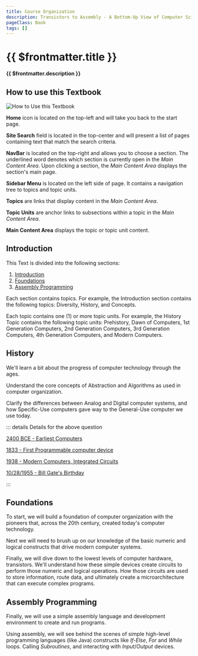 ```yaml
---
title: Course Organization
description: Transistors to Assembly - A Bottom-Up View of Computer Science
pageClass: Book
tags: []
---
```


# {{ $frontmatter.title }}
**{{ $frontmatter.description }}**

## How to use this Textbook

![How to Use this Textbook](/images/UseTheTextbook.png)

**Home** icon is located on the top-left and will take you back to the start page.

**Site Search** field is located in the top-center and will present a list of pages containing text that match the search criteria.

**NavBar** is located on the top-right and allows you to choose a section. The underlined word denotes which section is currently open in the *Main Content Area*. Upon clicking a section, the *Main Content Area* displays the section's main page.

**Sidebar Menu** is located on the left side of page. It contains a navigation tree to topics and topic units.

**Topics** are links that display content in the *Main Content Area*.

**Topic Units** are anchor links to subsections within a topic in the *Main Content Area*.

**Main Content Area** displays the topic or topic unit content.

## Introduction
This Text is divided into the following sections:

1. [Introduction](../Introduction/index.md)
1. [Foundations](../Foundations/index.md)
1. [Assembly Programming](../Assembly/index.md)

Each section contains topics. For example, the Introduction section contains the following topics: Diversity, History, and Concepts.

Each topic contains one (1) or more topic units. For example, the History Topic contains the following topic units: Prehistory, Dawn of Computers, 1st Generation Computers, 2nd Generation Computers, 3rd Generation Computers, 4th Generation Computers, and Modern Computers.

## History

We'll learn a bit about the progress of computer technology through the ages. 

Understand the core concepts of Abstraction and Algorithms as used in computer organization.

Clarify the differences between Analog and Digital computer systems, and how Specific-Use computers gave way to the General-Use computer we use today.

<QuestionMC question="Computers (an any form) have been around since about" answer='A' AChoice="2400 BCE" BChoice="1833" CChoice="1938" DChoice="Bill Gate's Birthday" rightAnswerFeedback="Right! Early computational devices like the abacus have been in use for millennia" wrongAnswerFeedback="well, all of these dates are significant milestones in computer history"/>

::: details Details for the above question

[2400 BCE - Earliest Computers](https://en.wikipedia.org/wiki/Computer#Pre-20th_century)

[1833 - First Programmable computer device](https://en.wikipedia.org/wiki/Computer#First_computer)

[1938 - Modern Computers, Integrated Circuits](https://en.wikipedia.org/wiki/Computer#Modern_computers)

[10/28/1955 - Bill Gate's Birthday](https://en.wikipedia.org/wiki/Bill_Gates)

:::

## Foundations

To start, we will build a foundation of computer organization with the pioneers that, across the 20th century, created today's computer technology.

Next we will need to brush up on our knowledge of the basic numeric and logical constructs that drive modern computer systems.

Finally, we will dive down to the lowest levels of computer hardware, transistors. We'll understand how these simple devices create circuits to perform those numeric and logical operations. How those circuits are used to store information, route data, and ultimately create a microarchitecture that can execute complex programs.

## Assembly Programming

Finally, we will use a simple assembly language and development environment to create and run programs.

Using assembly, we will see behind the scenes of simple high-level programming languages (like Java) constructs like *If-Else*, *For* and *While* loops. Calling *Subroutines*, and interacting with *Input*/*Output* devices.
